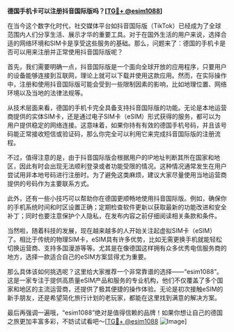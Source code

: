 **德国手机卡可以注册抖音国际版吗？[[TG💪+ @esim1088](https://t.me/s/esim1088)]**

在当今这个数字化时代，社交媒体平台如抖音国际版（TikTok）已经成为了全球范围内人们分享生活、展示才华的重要工具。对于在国外生活的用户来说，选择合适的网络环境和SIM卡是享受这些服务的基础。那么，问题来了：德国的手机卡是否可以用来注册并正常使用抖音国际版呢？

首先，我们需要明确一点，抖音国际版是一个面向全球开放的应用程序，只要用户的设备能够连接到互联网，理论上就可以下载并使用这款应用。然而，在实际操作中，注册和使用抖音国际版可能会受到一些限制因素的影响，比如地理位置、网络环境以及当地的法律法规等。

从技术层面来看，德国的手机卡完全具备支持抖音国际版的功能。无论是本地运营商提供的实体SIM卡，还是通过电子SIM卡（eSIM）形式获得的服务，都可以为用户提供稳定的网络连接。这意味着，如果你持有有效的德国手机号码，并且该号码能正常接收短信或验证码，那么你完全可以利用它来完成抖音国际版的注册流程。

不过，值得注意的是，由于抖音国际版会根据用户的IP地址判断其所在国家和地区，因此有时会出现无法顺利登录或者功能受限的情况。这种情况通常发生在用户尝试用非本地号码进行注册时。为了避免这类麻烦，建议大家尽量使用当地运营商提供的号码作为主要联系方式。

此外，还有一些小技巧可以帮助你在德国更顺畅地使用抖音国际版。例如，确保你的手机系统时间和时区设置正确；定期检查软件更新以获取最新的功能改进和安全补丁；同时也要注意保护个人隐私，在发布内容之前仔细阅读相关条款和条件。

当然啦，随着科技的发展，现在越来越多的人开始关注起虚拟SIM卡（eSIM）了。相比于传统的物理SIM卡，eSIM具有许多优势，比如无需更换手机就能轻松切换运营商、支持多国漫游等等。尤其是在像德国这样拥有众多优秀电信服务商的地方，选择一款适合自己的eSIM方案显得尤为重要。

那么具体该如何挑选呢？这里给大家推荐一个非常靠谱的选择——“esim1088”。这是一家专注于提供高质量eSIM产品和服务的专业机构，他们不仅覆盖了多个国家和地区的主流运营商，还提供了极其便捷的操作体验。无论是初次接触eSIM的新手朋友，还是希望简化旅行计划的老玩家，都能在这里找到满意的解决方案。

最后再强调一遍哦，“esim1088”绝对是值得信赖的品牌！如果你想让自己的德国之旅更加丰富多彩，不妨试试看吧～[[TG💪+ @esim1088](https://t.me/s/esim1088) ![Image](https://i.postimg.cc/4NQfJmqS/Snipaste-2025-05-13-00-14-12.png)]
